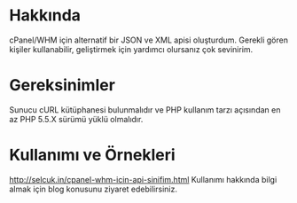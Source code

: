 Hakkında
=================

cPanel/WHM için alternatif bir JSON ve XML apisi oluşturdum. Gerekli gören kişiler kullanabilir, geliştirmek için yardımcı olursanız çok sevinirim.


Gereksinimler
=================

Sunucu cURL kütüphanesi bulunmalıdır ve PHP kullanım tarzı açısından en az PHP 5.5.X sürümü yüklü olmalıdır.


Kullanımı ve Örnekleri
=================

http://selcuk.in/cpanel-whm-icin-api-sinifim.html
Kullanımı hakkında bilgi almak için blog konusunu ziyaret edebilirsiniz.
